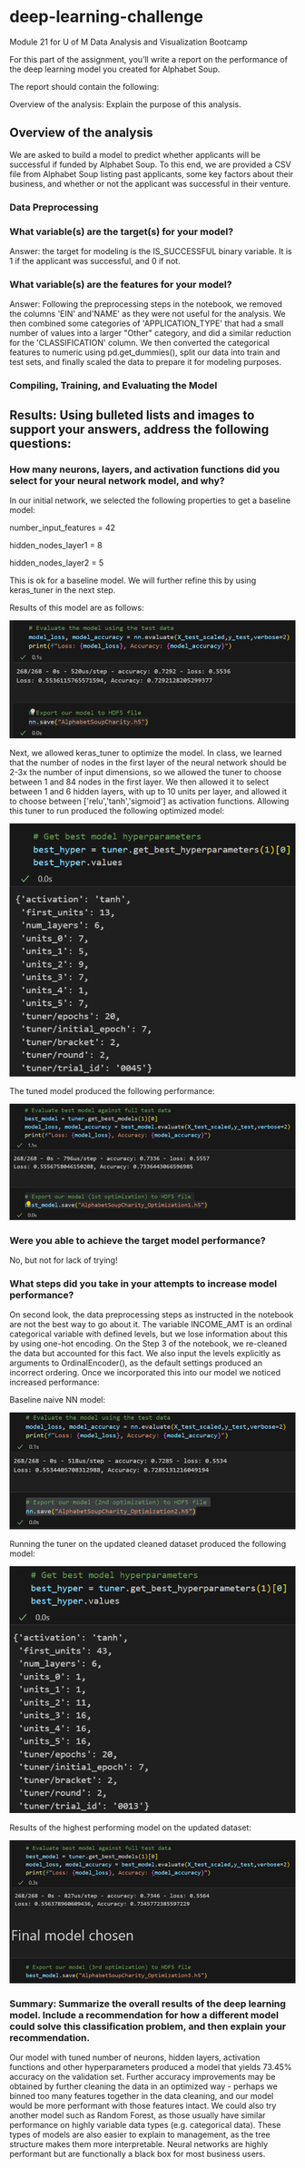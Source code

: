 # deep-learning-challenge
Module 21 for U of M Data Analysis and Visualization Bootcamp


For this part of the assignment, you’ll write a report on the performance of the deep learning model you created for Alphabet Soup.

The report should contain the following:

Overview of the analysis: Explain the purpose of this analysis.

## Overview of the analysis

We are asked to build a model to predict whether applicants will be successful if funded by Alphabet Soup. To this end, we are provided a CSV file from Alphabet Soup listing past applicants, some key factors about their business, and whether or not the applicant was successful in their venture.

### Data Preprocessing

### What variable(s) are the target(s) for your model? 

Answer: the target for modeling is the IS_SUCCESSFUL binary variable. It is 1 if the applicant was successful, and 0 if not.

### What variable(s) are the features for your model?

Answer: Following the preprocessing steps in the notebook, we removed the columns 'EIN' and'NAME' as they were not useful for the analysis. We then combined some categories of 'APPLICATION_TYPE' that had a small number of values into a larger "Other" category, and did a similar reduction for the 'CLASSIFICATION' column. We then converted
the categorical features to numeric using pd.get_dummies(), split our data into train and test sets,  and finally scaled the data to prepare it for modeling purposes.



### Compiling, Training, and Evaluating the Model




## Results: Using bulleted lists and images to support your answers, address the following questions:



### How many neurons, layers, and activation functions did you select for your neural network model, and why?

In our initial network, we selected the following properties to get a baseline model:

number_input_features = 42

hidden_nodes_layer1 =  8

hidden_nodes_layer2 = 5

This is ok for a baseline model. We will further refine this by using keras_tuner in the next step.

Results of this model are as follows:

![img1](https://github.com/schr0841/deep-learning-challenge/blob/main/images/img1.png)

Next, we allowed keras_tuner to optimize the model. In class, we learned that the number of nodes in the first layer of the neural network should be 2-3x the number of input dimensions, so we allowed the tuner to choose between 1 and 84 nodes in the first layer. We then allowed it to select between 1 and 6 hidden layers, with up to 10 units per layer, and allowed it to choose between ['relu','tanh','sigmoid'] as activation functions. Allowing this tuner to run produced the following optimized model:

![img2](https://github.com/schr0841/deep-learning-challenge/blob/main/images/img2.png)

The tuned model produced the following performance:

![img3](https://github.com/schr0841/deep-learning-challenge/blob/main/images/img3.png)

### Were you able to achieve the target model performance?

No, but not for lack of trying!

### What steps did you take in your attempts to increase model performance?

On second look, the data preprocessing steps as instructed in the notebook are not the best way to go about it. The variable INCOME_AMT is an ordinal categorical variable with defined levels, but we lose information about this by using one-hot encoding. On the Step 3 of the notebook, we re-cleaned the data but accounted for this fact. We also input the levels explicitly as arguments to OrdinalEncoder(), as the default settings produced an incorrect ordering. Once we incorporated this into our model we noticed increased performance:

Baseline naive NN model:

![img4](https://github.com/schr0841/deep-learning-challenge/blob/main/images/img4.png)

Running the tuner on the updated cleaned dataset produced the following model:

![img5](https://github.com/schr0841/deep-learning-challenge/blob/main/images/img5.png)

Results of the highest performing model on the updated dataset:

![img6](https://github.com/schr0841/deep-learning-challenge/blob/main/images/img6.png)

### Summary: Summarize the overall results of the deep learning model. Include a recommendation for how a different model could solve this classification problem, and then explain your recommendation.

Our model with tuned number of neurons, hidden layers, activation functions and other hyperparameters produced a model that yields 73.45% accuracy on the validation set. Further accuracy improvements may be obtained by further cleaning the data in an optimized way - perhaps we binned too many features together in the data cleaning, and our model would be more performant with those features intact. We could also try another model such as Random Forest, as those usually have similar performance on highly variable data types (e.g. categorical data). These types of models are also easier to explain to management, as the tree structure makes them more interpretable. Neural networks are highly performant but are functionally a black box for most business users.

